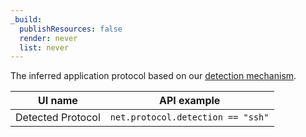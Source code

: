 ```yaml
---
_build:
  publishResources: false
  render: never
  list: never
---
```


The inferred application protocol based on our [detection mechanism](/cloudflare-one/policies/gateway/network-policies/protocol-detection/).

| UI name           | API example                       |
| ----------------- | --------------------------------- |
| Detected Protocol | `net.protocol.detection == "ssh"` |
